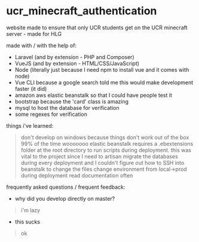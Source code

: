 # ucr_minecraft_authentication
website made to ensure that only UCR students get on the UCR minecraft server - made for HLG

made with / with the help of:

- Laravel (and by extension - PHP and Composer)
- VueJS (and by extension - HTML/CSS/JavaScript)
- Node (literally just because I need npm to install vue and it comes with node)
- Vue CLI because a google search told me this would make development faster (it did)
- amazon aws elastic beanstalk so that I could have people test it
- bootstrap because the 'card' class is amazing
- mysql to host the database for verification
- some regexes for verification

things i've learned:
> don't develop on windows because things don't work out of the box 99% of the time wooooooo
> elastic beanstalk requires a .ebextensions folder at the root directory to run scripts during deployment. this was vital to the project since I need to artisan migrate the databases during every deployment and I couldn't figure out how to SSH into beanstalk to change the files
> change environment from local->prod during deployment
> read documentation often

frequently asked questions / frequent feedback:
- why did you develop directly on master?
> i'm lazy
- this sucks
> ok
